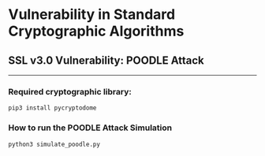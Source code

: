 # Vulnerability in Standard Cryptographic Algorithms

## SSL v3.0 Vulnerability: POODLE Attack

---

### Required cryptographic library:
```
pip3 install pycryptodome
```

### How to run the POODLE Attack Simulation
```
python3 simulate_poodle.py
```
